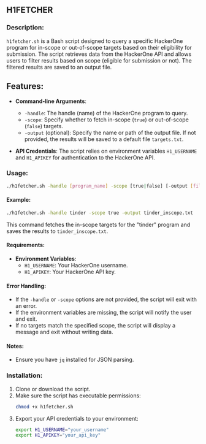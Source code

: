 ## H1FETCHER
### Description:
`h1fetcher.sh` is a Bash script designed to query a specific HackerOne program for in-scope or out-of-scope targets based on their eligibility for submission. The script retrieves data from the HackerOne API and allows users to filter results based on scope (eligible for submission or not). The filtered results are saved to an output file.

## Features:

- **Command-line Arguments**:
  - `-handle`: The handle (name) of the HackerOne program to query.
  - `-scope`: Specify whether to fetch in-scope (`true`) or out-of-scope (`false`) targets.
  - `-output` (optional): Specify the name or path of the output file. If not provided, the results will be saved to a default file `targets.txt`.

- **API Credentials**: The script relies on environment variables `H1_USERNAME` and `H1_APIKEY` for authentication to the HackerOne API.

### Usage:
```bash
./h1fetcher.sh -handle [program_name] -scope [true|false] [-output [file_path]]
```
#### Example:
```bash
./h1fetcher.sh -handle tinder -scope true -output tinder_inscope.txt
```
This command fetches the in-scope targets for the "tinder" program and saves the results to `tinder_inscope.txt`.
#### Requirements:
- **Environment Variables**:
  - `H1_USERNAME`: Your HackerOne username.
  - `H1_APIKEY`: Your HackerOne API key.
#### Error Handling:
- If the `-handle` or `-scope` options are not provided, the script will exit with an error.
- If the environment variables are missing, the script will notify the user and exit.
- If no targets match the specified scope, the script will display a message and exit without writing data.
#### Notes:
- Ensure you have `jq` installed for JSON parsing.
  
### Installation:
1. Clone or download the script.
2. Make sure the script has executable permissions:
   ```bash
   chmod +x h1fetcher.sh
   ```
3. Export your API credentials to your environment:
   ```bash
   export H1_USERNAME="your_username"
   export H1_APIKEY="your_api_key"
   ```
